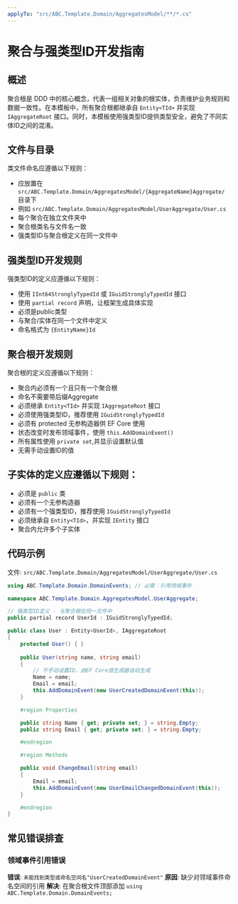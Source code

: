 ```yaml
---
applyTo: "src/ABC.Template.Domain/AggregatesModel/**/*.cs"
---
```


# 聚合与强类型ID开发指南

## 概述

聚合根是 DDD 中的核心概念，代表一组相关对象的根实体，负责维护业务规则和数据一致性。在本模板中，所有聚合根都继承自 `Entity<TId>` 并实现 `IAggregateRoot` 接口。同时，本模板使用强类型ID提供类型安全，避免了不同实体ID之间的混淆。

## 文件与目录

类文件命名应遵循以下规则：
- 应放置在 `src/ABC.Template.Domain/AggregatesModel/{AggregateName}Aggregate/` 目录下
- 例如 `src/ABC.Template.Domain/AggregatesModel/UserAggregate/User.cs`
- 每个聚合在独立文件夹中
- 聚合根类名与文件名一致
- 强类型ID与聚合根定义在同一文件中

## 强类型ID开发规则
强类型ID的定义应遵循以下规则：
- 使用 `IInt64StronglyTypedId` 或 `IGuidStronglyTypedId` 接口
- 使用 `partial record` 声明，让框架生成具体实现
- 必须是public类型
- 与聚合/实体在同一个文件中定义
- 命名格式为 `{EntityName}Id`

## 聚合根开发规则

聚合根的定义应遵循以下规则：
- 聚合内必须有一个且只有一个聚合根
- 命名不需要带后缀Aggregate
- 必须继承 `Entity<TId>` 并实现 `IAggregateRoot` 接口
- 必须使用强类型ID，推荐使用 `IGuidStronglyTypedId`
- 必须有 protected 无参构造器供 EF Core 使用
- 状态改变时发布领域事件，使用 `this.AddDomainEvent()`
- 所有属性使用 `private set`,并显示设置默认值
- 无需手动设置ID的值

## 子实体的定义应遵循以下规则：
- 必须是 `public` 类
- 必须有一个无参构造器
- 必须有一个强类型ID，推荐使用 `IGuidStronglyTypedId`
- 必须继承自 `Entity<TId>`，并实现 `IEntity` 接口
- 聚合内允许多个子实体

## 代码示例

文件: `src/ABC.Template.Domain/AggregatesModel/UserAggregate/User.cs`

```csharp
using ABC.Template.Domain.DomainEvents; // 必需：引用领域事件

namespace ABC.Template.Domain.AggregatesModel.UserAggregate;

// 强类型ID定义 - 与聚合根在同一文件中
public partial record UserId : IGuidStronglyTypedId;

public class User : Entity<UserId>, IAggregateRoot
{
    protected User() { }
    
    public User(string name, string email)
    {
        // 不手动设置ID，由EF Core值生成器自动生成
        Name = name;
        Email = email;
        this.AddDomainEvent(new UserCreatedDomainEvent(this));
    }

    #region Properties

    public string Name { get; private set; } = string.Empty;
    public string Email { get; private set; } = string.Empty;

    #endregion

    #region Methods

    public void ChangeEmail(string email)
    {
        Email = email;
        this.AddDomainEvent(new UserEmailChangedDomainEvent(this));
    }

    #endregion
}
```

## 常见错误排查

### 领域事件引用错误
**错误**: `未能找到类型或命名空间名"UserCreatedDomainEvent"`
**原因**: 缺少对领域事件命名空间的引用
**解决**: 在聚合根文件顶部添加 `using ABC.Template.Domain.DomainEvents;`